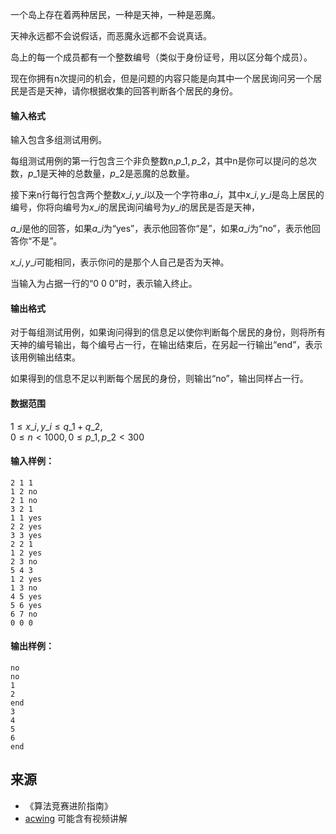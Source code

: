 一个岛上存在着两种居民，一种是天神，一种是恶魔。

天神永远都不会说假话，而恶魔永远都不会说真话。

岛上的每一个成员都有一个整数编号（类似于身份证号，用以区分每个成员）。

现在你拥有n次提问的机会，但是问题的内容只能是向其中一个居民询问另一个居民是否是天神，请你根据收集的回答判断各个居民的身份。

#### 输入格式

输入包含多组测试用例。

每组测试用例的第一行包含三个非负整数n,$p\_1,p\_2$，其中n是你可以提问的总次数，$p\_1$是天神的总数量，$p\_2$是恶魔的总数量。

接下来n行每行包含两个整数$x\_i,y\_i$以及一个字符串$a\_i$，其中$x\_i,y\_i$是岛上居民的编号，你将向编号为$x\_i$的居民询问编号为$y\_i$的居民是否是天神，

$a\_i$是他的回答，如果$a\_i$为“yes”，表示他回答你“是”，如果$a\_i$为“no”，表示他回答你“不是”。

$x\_i,y\_i$可能相同，表示你问的是那个人自己是否为天神。

当输入为占据一行的“0 0 0”时，表示输入终止。

#### 输出格式

对于每组测试用例，如果询问得到的信息足以使你判断每个居民的身份，则将所有天神的编号输出，每个编号占一行，在输出结束后，在另起一行输出“end”，表示该用例输出结束。

如果得到的信息不足以判断每个居民的身份，则输出“no”，输出同样占一行。

#### 数据范围

$1 \le x\_i,y\_i \le q\_1+q\_2$,  
$0 \le n < 1000, 0 \le p\_1,p\_2 < 300$

#### 输入样例：

```
2 1 1
1 2 no
2 1 no
3 2 1
1 1 yes
2 2 yes
3 3 yes
2 2 1
1 2 yes
2 3 no
5 4 3
1 2 yes
1 3 no
4 5 yes
5 6 yes
6 7 no
0 0 0
```

#### 输出样例：

```
no
no
1
2
end
3
4
5
6
end
```

## 来源 
- 《算法竞赛进阶指南》
- [acwing](https://www.acwing.com/problem/content/261/) 可能含有视频讲解